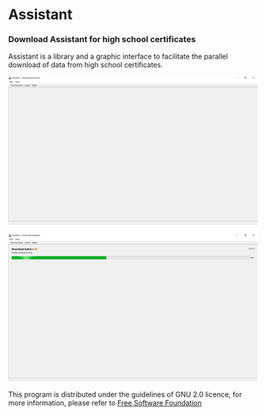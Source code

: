 # Assistant
### Download Assistant for high school certificates

Assistant is a library and a graphic interface to facilitate the parallel download of data from high school certificates.

![](Assistant/assets/screenshots/Screenshot_Assistant.png) 

![](Assistant/assets/screenshots/Screenshot_Assistant_3.png) 

This program is distributed under the guidelines of GNU 2.0 licence, for more information, please refer to [Free Software Foundation](https://www.gnu.org/licenses/old-licenses/gpl-2.0.html) 

